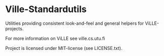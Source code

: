 # Ville-Standardutils

Utilities providing consistent look-and-feel and general helpers 
for ViLLE-projects.

For more information on ViLLE see ville.cs.utu.fi

Project is licensed under MIT-license (see LICENSE.txt).

